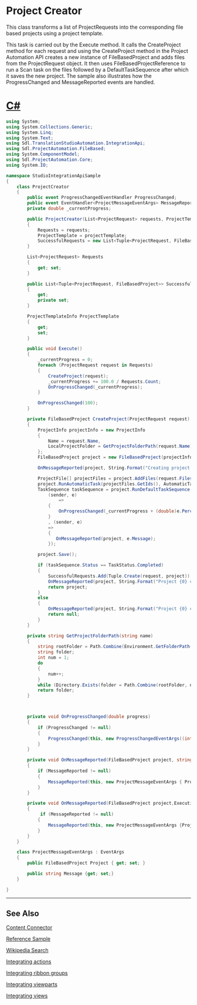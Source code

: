 Project Creator
==

This class transforms a list of ProjectRequests into the corresponding file based projects using a project template.

This task is carried out by the Execute method. It calls the CreateProject method for each request and using the CreateProject method in the Project Automation API creates a new instance of FileBasedProject and adds files from the ProjectRequest object. It then uses FileBasedProjectReference to run a Scan task on the files followed by a DefaultTaskSequence after which it saves the new project. The sample also illustrates how the ProgressChanged and MessageReported events are handled.

# [C#](#tab/tabid-1)
```cs
using System;
using System.Collections.Generic;
using System.Linq;
using System.Text;
using Sdl.TranslationStudioAutomation.IntegrationApi;
using Sdl.ProjectAutomation.FileBased;
using System.ComponentModel;
using Sdl.ProjectAutomation.Core;
using System.IO;

namespace StudioIntegrationApiSample
{
    class ProjectCreator
    {
        public event ProgressChangedEventHandler ProgressChanged;
        public event EventHandler<ProjectMessageEventArgs> MessageReported;
        private double _currentProgress;

        public ProjectCreator(List<ProjectRequest> requests, ProjectTemplateInfo projectTemplate)
        {
            Requests = requests;
            ProjectTemplate = projectTemplate;
            SuccessfulRequests = new List<Tuple<ProjectRequest, FileBasedProject>>();
        }

        List<ProjectRequest> Requests
        {
            get; set;
        }

        public List<Tuple<ProjectRequest, FileBasedProject>> SuccessfulRequests
        {
            get;
            private set;
        }

        ProjectTemplateInfo ProjectTemplate
        {
            get;
            set;
        }

        public void Execute()
        {
            _currentProgress = 0;
            foreach (ProjectRequest request in Requests)
            {
                CreateProject(request);
                _currentProgress += 100.0 / Requests.Count;
                OnProgressChanged(_currentProgress);
            }

            OnProgressChanged(100);
        }

        private FileBasedProject CreateProject(ProjectRequest request)
        {
            ProjectInfo projectInfo = new ProjectInfo
            {
                Name = request.Name,
                LocalProjectFolder = GetProjectFolderPath(request.Name)
            };
            FileBasedProject project = new FileBasedProject(projectInfo, new ProjectTemplateReference(ProjectTemplate.Uri));

            OnMessageReported(project, String.Format("Creating project {0}", request.Name));

            ProjectFile[] projectFiles = project.AddFiles(request.Files);
            project.RunAutomaticTask(projectFiles.GetIds(), AutomaticTaskTemplateIds.Scan); 
            TaskSequence taskSequence = project.RunDefaultTaskSequence(projectFiles.GetIds(),
                (sender, e)
                    =>
                {
                    OnProgressChanged(_currentProgress + (double)e.PercentComplete / Requests.Count);
                }
                , (sender, e)
                =>
                { 
                   OnMessageReported(project, e.Message);
                });

            project.Save();

            if (taskSequence.Status == TaskStatus.Completed)
            {
                SuccessfulRequests.Add(Tuple.Create(request, project));
                OnMessageReported(project, String.Format("Project {0} created successfully.", request.Name));
                return project;
            }
            else
            {
                OnMessageReported(project, String.Format("Project {0} creation failed.", request.Name));
                return null;
            }
        }

        private string GetProjectFolderPath(string name)
        {
            string rootFolder = Path.Combine(Environment.GetFolderPath(Environment.SpecialFolder.MyDocuments), "Studio 2021\\Projects");
            string folder;
            int num = 1;
            do 
            {
                num++;
            }
            while (Directory.Exists(folder = Path.Combine(rootFolder, name + "-" + num)));
            return folder;
        }



        private void OnProgressChanged(double progress)
        {
            if (ProgressChanged != null)
            {
                ProgressChanged(this, new ProgressChangedEventArgs((int)progress, null));
            }
        }

        private void OnMessageReported(FileBasedProject project, string message)
        {
            if (MessageReported != null)
            {
                MessageReported(this, new ProjectMessageEventArgs { Project = project, Message = message });
            }
        }

        private void OnMessageReported(FileBasedProject project,ExecutionMessage executionMessage)
        {
             if (MessageReported != null)
            {
                MessageReported(this, new ProjectMessageEventArgs {Project = project, Message = executionMessage.Level + ": " + executionMessage.Message});
            }
        }
    }

    class ProjectMessageEventArgs : EventArgs
    {
        public FileBasedProject Project { get; set; }

        public string Message {get; set;}
    }

}
```
***


See Also
--



[Content Connector](content_connector.md)

[Reference Sample](reference_sample.md)

[Wikipedia Search](wikipedia_search.md)

[Integrating actions](integrating_actions.md)

[Integrating ribbon groups](integrating_ribbon_groups.md)

[Integrating viewparts](integrating_viewparts.md)

[Integrating views](integrating_views.md)
